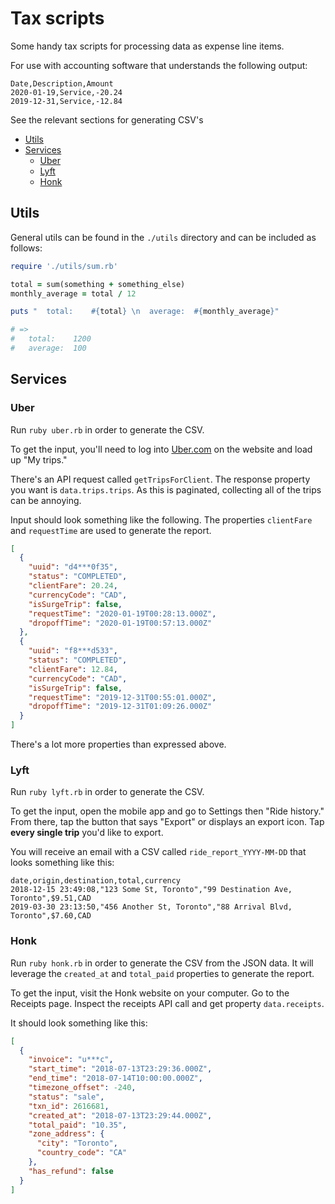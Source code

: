 # Tax scripts

Some handy tax scripts for processing data as expense line items.

For use with accounting software that understands the following output:

```csv
Date,Description,Amount
2020-01-19,Service,-20.24
2019-12-31,Service,-12.84
```

See the relevant sections for generating CSV's

- [Utils](#utils)
- [Services](#services)
  - [Uber](#uber)
  - [Lyft](#lyft)
  - [Honk](#honk)


## Utils

General utils can be found in the `./utils` directory and can be included as follows:

```rb
require './utils/sum.rb'

total = sum(something + something_else)
monthly_average = total / 12

puts "  total:    #{total} \n  average:  #{monthly_average}"

# =>
#   total:    1200
#   average:  100
```

## Services

### Uber

Run `ruby uber.rb` in order to generate the CSV.

To get the input, you'll need to log into [Uber.com](https://uber.com) on the website and load up "My trips."

There's an API request called `getTripsForClient`. The response property you want is `data.trips.trips`. As this is paginated, collecting all of the trips can be annoying.

Input should look something like the following. The properties `clientFare` and `requestTime` are used to generate the report.

```json
[
  {
    "uuid": "d4***0f35",
    "status": "COMPLETED",
    "clientFare": 20.24,
    "currencyCode": "CAD",
    "isSurgeTrip": false,
    "requestTime": "2020-01-19T00:28:13.000Z",
    "dropoffTime": "2020-01-19T00:57:13.000Z"
  },
  {
    "uuid": "f8***d533",
    "status": "COMPLETED",
    "clientFare": 12.84,
    "currencyCode": "CAD",
    "isSurgeTrip": false,
    "requestTime": "2019-12-31T00:55:01.000Z",
    "dropoffTime": "2019-12-31T01:09:26.000Z"
  }
]
```

There's a lot more properties than expressed above.


### Lyft

Run `ruby lyft.rb` in order to generate the CSV.

To get the input, open the mobile app and go to Settings then "Ride history." From there, tap the button that says "Export" or displays an export icon. Tap **every single trip** you'd like to export.

You will receive an email with a CSV called `ride_report_YYYY-MM-DD` that looks something like this:

```csv
date,origin,destination,total,currency
2018-12-15 23:49:08,"123 Some St, Toronto","99 Destination Ave, Toronto",$9.51,CAD
2019-03-30 23:13:50,"456 Another St, Toronto","88 Arrival Blvd, Toronto",$7.60,CAD
```


### Honk

Run `ruby honk.rb` in order to generate the CSV from the JSON data. It will leverage the `created_at` and `total_paid` properties to generate the report.

To get the input, visit the Honk website on your computer. Go to the Receipts page. Inspect the receipts API call and get property `data.receipts`.

It should look something like this:

```json
[
  {
    "invoice": "u***c",
    "start_time": "2018-07-13T23:29:36.000Z",
    "end_time": "2018-07-14T10:00:00.000Z",
    "timezone_offset": -240,
    "status": "sale",
    "txn_id": 2616681,
    "created_at": "2018-07-13T23:29:44.000Z",
    "total_paid": "10.35",
    "zone_address": {
      "city": "Toronto",
      "country_code": "CA"
    },
    "has_refund": false
  }
]
```

